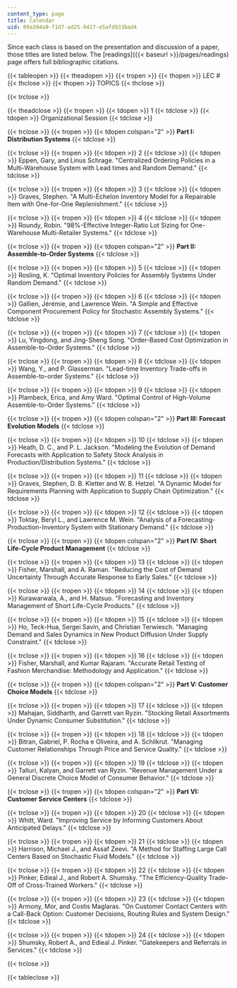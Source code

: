 ```yaml
---
content_type: page
title: Calendar
uid: 09a394a9-f1d7-ad25-9417-e5afd933bad4
---
```


Since each class is based on the presentation and discussion of a paper, those titles are listed below. The [readings]({{< baseurl >}}/pages/readings) page offers full bibliographic citations.

{{< tableopen >}}
{{< theadopen >}}
{{< tropen >}}
{{< thopen >}}
LEC #
{{< thclose >}}
{{< thopen >}}
TOPICS
{{< thclose >}}

{{< trclose >}}

{{< theadclose >}}
{{< tropen >}}
{{< tdopen >}}
1
{{< tdclose >}}
{{< tdopen >}}
Organizational Session
{{< tdclose >}}

{{< trclose >}}
{{< tropen >}}
{{< tdopen colspan="2" >}}
**Part I: Distribution Systems**
{{< tdclose >}}

{{< trclose >}}
{{< tropen >}}
{{< tdopen >}}
2
{{< tdclose >}}
{{< tdopen >}}
Eppen, Gary, and Linus Schrage. "Centralized Ordering Policies in a Multi-Warehouse System with Lead times and Random Demand."
{{< tdclose >}}

{{< trclose >}}
{{< tropen >}}
{{< tdopen >}}
3
{{< tdclose >}}
{{< tdopen >}}
Graves, Stephen. "A Multi-Echelon Inventory Model for a Repairable Item with One-for-One Replenishment."
{{< tdclose >}}

{{< trclose >}}
{{< tropen >}}
{{< tdopen >}}
4
{{< tdclose >}}
{{< tdopen >}}
Roundy, Robin. "98%-Effective Integer-Ratio Lot Sizing for One-Warehouse Multi-Retailer Systems."
{{< tdclose >}}

{{< trclose >}}
{{< tropen >}}
{{< tdopen colspan="2" >}}
**Part II: Assemble-to-Order Systems**
{{< tdclose >}}

{{< trclose >}}
{{< tropen >}}
{{< tdopen >}}
5
{{< tdclose >}}
{{< tdopen >}}
Rosling, K. "Optimal Inventory Policies for Assembly Systems Under Random Demand."
{{< tdclose >}}

{{< trclose >}}
{{< tropen >}}
{{< tdopen >}}
6
{{< tdclose >}}
{{< tdopen >}}
Gallien, Jérémie, and Lawrence Wein. "A Simple and Effective Component Procurement Policy for Stochastic Assembly Systems."
{{< tdclose >}}

{{< trclose >}}
{{< tropen >}}
{{< tdopen >}}
7
{{< tdclose >}}
{{< tdopen >}}
Lu, Yingdong, and Jing-Sheng Song. "Order-Based Cost Optimization in Assemble-to-Order Systems."
{{< tdclose >}}

{{< trclose >}}
{{< tropen >}}
{{< tdopen >}}
8
{{< tdclose >}}
{{< tdopen >}}
Wang, Y., and P. Glasserman. "Lead-time Inventory Trade-offs in Assemble-to-order Systems."
{{< tdclose >}}

{{< trclose >}}
{{< tropen >}}
{{< tdopen >}}
9
{{< tdclose >}}
{{< tdopen >}}
Plambeck, Erica, and Amy Ward. "Optimal Control of High-Volume Assemble-to-Order Systems."
{{< tdclose >}}

{{< trclose >}}
{{< tropen >}}
{{< tdopen colspan="2" >}}
**Part III: Forecast Evolution Models**
{{< tdclose >}}

{{< trclose >}}
{{< tropen >}}
{{< tdopen >}}
10
{{< tdclose >}}
{{< tdopen >}}
Heath, D. C., and P. L. Jackson. "Modeling the Evolution of Demand Forecasts with Application to Safety Stock Analysis in Production/Distribution Systems."
{{< tdclose >}}

{{< trclose >}}
{{< tropen >}}
{{< tdopen >}}
11
{{< tdclose >}}
{{< tdopen >}}
Graves, Stephen, D. B. Kletter and W. B. Hetzel. "A Dynamic Model for Requirements Planning with Application to Supply Chain Optimization."
{{< tdclose >}}

{{< trclose >}}
{{< tropen >}}
{{< tdopen >}}
12
{{< tdclose >}}
{{< tdopen >}}
Toktay, Beryl L., and Lawrence M. Wein. "Analysis of a Forecasting-Production-Inventory System with Stationary Demand."
{{< tdclose >}}

{{< trclose >}}
{{< tropen >}}
{{< tdopen colspan="2" >}}
**Part IV: Short Life-Cycle Product Management**
{{< tdclose >}}

{{< trclose >}}
{{< tropen >}}
{{< tdopen >}}
13
{{< tdclose >}}
{{< tdopen >}}
Fisher, Marshall, and A. Raman. "Reducing the Cost of Demand Uncertainty Through Accurate Response to Early Sales."
{{< tdclose >}}

{{< trclose >}}
{{< tropen >}}
{{< tdopen >}}
14
{{< tdclose >}}
{{< tdopen >}}
Kurawarwala, A., and H. Matsuo. "Forecasting and Inventory Management of Short Life-Cycle Products."
{{< tdclose >}}

{{< trclose >}}
{{< tropen >}}
{{< tdopen >}}
15
{{< tdclose >}}
{{< tdopen >}}
Ho, Teck-Hua, Sergei Savin, and Christian Terwiesch. "Managing Demand and Sales Dynamics in New Product Diffusion Under Supply Constraint."
{{< tdclose >}}

{{< trclose >}}
{{< tropen >}}
{{< tdopen >}}
16
{{< tdclose >}}
{{< tdopen >}}
Fisher, Marshall, and Kumar Rajaram. "Accurate Retail Testing of Fashion Merchandise: Methodology and Application."
{{< tdclose >}}

{{< trclose >}}
{{< tropen >}}
{{< tdopen colspan="2" >}}
**Part V: Customer Choice Models**
{{< tdclose >}}

{{< trclose >}}
{{< tropen >}}
{{< tdopen >}}
17
{{< tdclose >}}
{{< tdopen >}}
Mahajan, Siddharth, and Garrett van Ryzin. "Stocking Retail Assortments Under Dynamic Consumer Substitution."
{{< tdclose >}}

{{< trclose >}}
{{< tropen >}}
{{< tdopen >}}
18
{{< tdclose >}}
{{< tdopen >}}
Bitran, Gabriel, P. Rocha e Oliveira, and A. Schilkrut. "Managing Customer Relationships Through Price and Service Quality."
{{< tdclose >}}

{{< trclose >}}
{{< tropen >}}
{{< tdopen >}}
19
{{< tdclose >}}
{{< tdopen >}}
Talluri, Kalyan, and Garrett van Ryzin. "Revenue Management Under a General Discrete Choice Model of Consumer Behavior."
{{< tdclose >}}

{{< trclose >}}
{{< tropen >}}
{{< tdopen colspan="2" >}}
**Part VI: Customer Service Centers**
{{< tdclose >}}

{{< trclose >}}
{{< tropen >}}
{{< tdopen >}}
20
{{< tdclose >}}
{{< tdopen >}}
Whitt, Ward. "Improving Service by Informing Customers About Anticipated Delays."
{{< tdclose >}}

{{< trclose >}}
{{< tropen >}}
{{< tdopen >}}
21
{{< tdclose >}}
{{< tdopen >}}
Harrison, Michael J., and Assaf Zeevi. "A Method for Staffing Large Call Centers Based on Stochastic Fluid Models."
{{< tdclose >}}

{{< trclose >}}
{{< tropen >}}
{{< tdopen >}}
22
{{< tdclose >}}
{{< tdopen >}}
Pinker, Edieal J., and Robert A. Shumsky. "The Efficiency-Quality Trade-Off of Cross-Trained Workers."
{{< tdclose >}}

{{< trclose >}}
{{< tropen >}}
{{< tdopen >}}
23
{{< tdclose >}}
{{< tdopen >}}
Armony, Mor, and Costis Maglaras. "On Customer Contact Centers with a Call-Back Option: Customer Decisions, Routing Rules and System Design."
{{< tdclose >}}

{{< trclose >}}
{{< tropen >}}
{{< tdopen >}}
24
{{< tdclose >}}
{{< tdopen >}}
Shumsky, Robert A., and Edieal J. Pinker. "Gatekeepers and Referrals in Services."
{{< tdclose >}}

{{< trclose >}}

{{< tableclose >}}